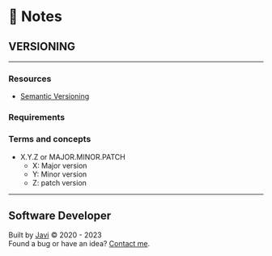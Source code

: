 # :memo: Notes
## VERSIONING
- - -
### Resources
* [Semantic Versioning](https://semver.org/)
### Requirements

### Terms and concepts
* X.Y.Z or MAJOR.MINOR.PATCH
  - X: Major version
  - Y: Minor version
  - Z: patch version
- - -
## Software Developer
Built by [Javi](https://javierandres.dev) :copyright: 2020 - 2023  
Found a bug or have an idea? [Contact me](https://javierandres.dev).
